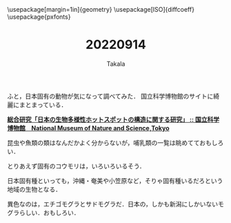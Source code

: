 ﻿---
title: 20220914
yesterday: 20220913
tomorrow: 20220915
days: 992
author: Takala
header-includes:
  - \usepackage[margin=1in]{geometry}
  - \usepackage[ISO]{diffcoeff}
  - \usepackage{pxfonts}
---


ふと，日本固有の動物が気になって調べてみた．
国立科学博物館のサイトに綺麗にまとまっている．

**[総合研究「日本の生物多様性ホットスポットの構造に関する研究」 :: 国立科学博物館　National Museum of Nature and Science,Tokyo](https://www.kahaku.go.jp/research/activities/project/hotspot_japan/endemic_list/)**


昆虫や魚類の類はなんだかよく分からないが，哺乳類の一覧は眺めてておもしろい．

とりあえず固有のコウモリは，いろいろいるそう．


日本固有種といっても，沖縄・奄美や小笠原など，そりゃ固有種いるだろという地域の生物となる．


異色なのは，エチゴモグラとサドモグラだ．日本の，しかも新潟にしかいないモグラらしい．おもしろい．


